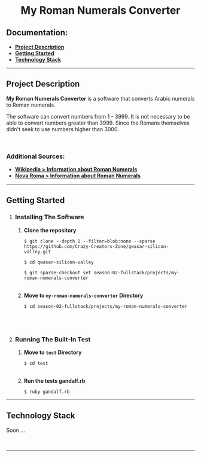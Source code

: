 <h1 align="center">My Roman Numerals Converter</h1>

<h2>Documentation:</h2>
<ul>
    <li><a href="#project-description"><b>Project Description</b></a></li>
    <li><a href="#getting-started"><b>Getting Started</b></a></li>
    <li><a href="#technology-stack"><b>Technology Stack</b></a></li>
</ul>
<hr>

<!--Project Description-->
<div>
    <h2>Project Description</h2>
    <p><b>My Roman Numerals Converter</b> is a software that converts Arabic numerals to Roman numerals.</p>
    <p>The software can convert numbers from 1 - 3999. It is not necessary to be able to convert numbers greater than 3999. Since the Romans themselves didn't seek to use numbers higher than 3000.</p>
    <br>
    <h3>Additional Sources:</h3>
    <ul>
        <li><a href="https://en.wikipedia.org/wiki/Roman_numerals"><b>Wikipedia > Information about Roman Numerals</b></a></li>
        <li><a href="http://www.novaroma.org/via_romana/numbers.html"><b>Nova Roma > Information about Roman Numerals</b></a></li>
    </ul>
</div>
<hr>

<!--Getting Started-->
<div>
    <h2>Getting Started</h2>
    <ol type="1">
        <li><h3>Installing The Software</h3>
            <ol type="1">
                <li><b>Clone the repository</b>
                    <p><code>$ git clone --depth 1 --filter=blob:none --sparse https://github.com/Crazy-Creators-Zone/qwasar-silicon-valley.git</code></p>
                    <p><code>$ cd qwasar-silicon-valley</code></p>
                    <p><code>$ git sparse-checkout set season-02-fullstack/projects/my-roman-numerals-converter</code></p><br>
                </li>
                <li><b>Move to <code>my-roman-numerals-converter</code> Directory</b>
                    <p><code>$ cd season-02-fullstack/projects/my-roman-numerals-converter</code></p><br>
                </li>
            </ol>
        </li><br>
        <li><h3>Running The Built-In Test</h3>
            <ol type="1">
                <li><b>Move to <code>test</code> Directory</b>
                    <p><code>$ cd test</code></p><br>
                </li>
                <li><b>Run the tests gandalf.rb</b>
                    <p><code>$ ruby gandalf.rb</code></p>
                </li>
            </ol>
        </li>
    </ol>
</div>
<hr>

<!--Technology Stack-->
<div>
    <h2>Technology Stack</h2>
    <p>Soon ...</p><br>
</div>
<hr>
